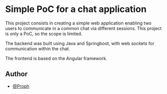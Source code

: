 # Simple PoC for a chat application

This project consists in creating a simple web application enabling two users to communicate in a common chat via different sessions. This project is only a PoC, so the scope is limited.

The backend was built using Java and Springboot, with web sockets for communication within the chat.

The frontend is based on the Angular framework.

## Author

- [@Proph](https://github.com/proph-dev)